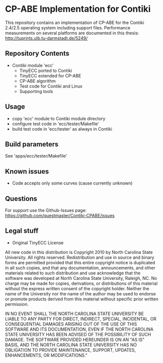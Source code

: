# CP-ABE Implementation for Contiki

This repository contains an implementation of CP-ABE for the Contiki 2.4/2.5 operating system including support files.
Performance measurements on several platforms are documented in this thesis: http://tuprints.ulb.tu-darmstadt.de/5249/

## Repository Contents

- Contiki module 'ecc'
    - TinyECC ported to Contiki
    - TinyECC extended for CP-ABE
    - CP-ABE algorithm
    - Test code for Contiki and Linux
    - Supporting tools
    
## Usage

- copy 'ecc' module to Contiki module directory
- configure test code in 'ecc/tester/Makefile'
- build test code in 'ecc/tester' as always in Contiki

## Build parameters

See 'apps/ecc/tester/Makefile'

## Known issues

- Code accepts only some curves (cause currently unknown)

## Questions

For support use the Github-Issues page: https://github.com/questmaster/Contiki-CPABE/issues

## Legal stuff

- Original TinyECC License

All new code in this distribution is Copyright 2010 by North Carolina State University. All rights reserved. Redistribution and use in source and binary forms are permitted provided that this entire copyright notice is duplicated in all such copies, and that any documentation, announcements, and other materials related to such distribution and use acknowledge that the software was developed at North Carolina State University, Raleigh, NC. No charge may be made for copies, derivations, or distributions of this material without the express written consent of the copyright holder. Neither the name of the University nor the name of the author may be used to endorse or promote products derived from this material without specific prior written permission.

IN NO EVENT SHALL THE NORTH CAROLINA STATE UNIVERSITY BE LIABLE TO ANY PARTY FOR DIRECT, INDIRECT, SPECIAL, INCIDENTAL, OR CONSEQUENTIAL DAMAGES ARISING OUT OF THE USE OF THIS SOFTWARE AND ITS DOCUMENTATION, EVEN IF THE NORTH CAROLINA STATE UNIVERSITY HAS BEEN ADVISED OF THE POSSIBILITY OF SUCH DAMAGE. THE SOFTWARE PROVIDED HEREUNDER IS ON AN "AS IS" BASIS, AND THE NORTH CAROLINA STATE UNIVERSITY HAS NO OBLIGATION TO PROVIDE MAINTENANCE, SUPPORT, UPDATES, ENHANCEMENTS, OR MODIFICATIONS."

